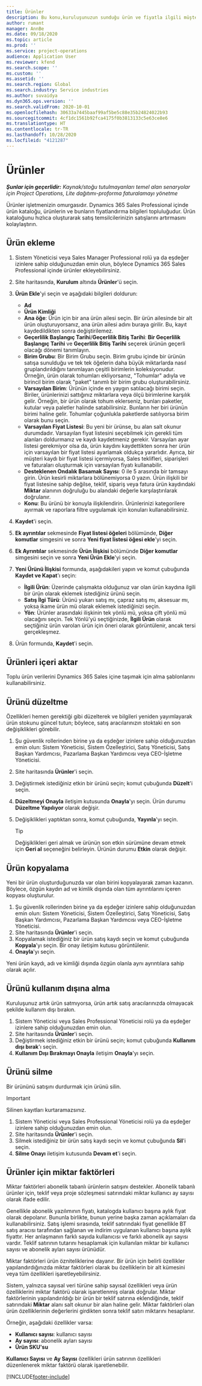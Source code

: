 ```yaml
---
title: Ürünler
description: Bu konu,kuruluşunuzun sunduğu ürün ve fiyatla ilgili müşterilere bilgi sağlamak için kullanabileceğiniz ürün kataloğu hakkında bilgiler sağlar.
author: rumant
manager: AnnBe
ms.date: 09/18/2020
ms.topic: article
ms.prod: ''
ms.service: project-operations
audience: Application User
ms.reviewer: kfend
ms.search.scope: ''
ms.custom: ''
ms.assetid: ''
ms.search.region: Global
ms.search.industry: Service industries
ms.author: suvaidya
ms.dyn365.ops.version: ''
ms.search.validFrom: 2020-10-01
ms.openlocfilehash: 30633a7445baaf99af5be5c88e35b24824022b93
ms.sourcegitcommit: 4cf1dc1561b92fca4175f0b3813133c5e63ce8e6
ms.translationtype: HT
ms.contentlocale: tr-TR
ms.lasthandoff: 10/28/2020
ms.locfileid: "4121287"
---
```

# <a name="products"></a>Ürünler

_**Şunlar için geçerlidir:** Kaynak/stoğu tutulmayanları temel alan senaryolar için Project Operations, Lite dağıtımı-proforma faturalamayı yönetme_

Ürünler işletmenizin omurgasıdır. Dynamics 365 Sales Professional içinde ürün kataloğu, ürünlerin ve bunların fiyatlandırma bilgileri topluluğudur. Ürün kataloğunu hızlıca oluşturarak satış temsilcilerinizin satışlarını artırmasını kolaylaştırın.

## <a name="add-a-product"></a>Ürün ekleme

1.  Sistem Yöneticisi veya Sales Manager Professional rolü ya da eşdeğer izinlere sahip olduğunuzdan emin olun, böylece Dynamics 365 Sales Professional içinde ürünler ekleyebilirsiniz.
2.  Site haritasında, **Kurulum** altında **Ürünler**'ü seçin.
3.  **Ürün Ekle**'yi seçin ve aşağıdaki bilgileri doldurun:

    -  **Ad**
    -  **Ürün Kimliği**
    -  **Ana öğe**: Ürün için bir ana ürün ailesi seçin. Bir ürün ailesinde bir alt ürün oluşturuyorsanız, ana ürün ailesi adını buraya girilir. Bu, kayıt kaydedildikten sonra değiştirilemez.
    -  **Geçerlilik Başlangıç Tarihi**/**Geçerlilik Bitiş Tarihi**: **Bir Geçerlilik Başlangıç Tarihi** ve **Geçerlilik Bitiş Tarihi** seçerek ürünün geçerli olacağı dönemi tanımlayın.
    -  **Birim Grubu**: Bir Birim Grubu seçin. Birim grubu içinde bir ürünün satışa sunulduğu ve tek tek öğelerin daha büyük miktarlarda nasıl gruplandırıldığını tanımlayan çeşitli birimlerin koleksiyonudur. Örneğin, ürün olarak tohumları ekliyorsanız, "Tohumlar" adıyla ve birincil birim olarak "paket" tanımlı bir birim grubu oluşturabilirsiniz.
    -  **Varsayılan Birim**: Ürünün içinde en yaygın satılacağı birimi seçin. Biriler, ürünlerinizi sattığınız miktarlara veya ölçü birimlerine karşılık gelir. Örneğin, bir ürün olarak tohum eklerseniz, bunları paketler, kutular veya paletler halinde satabilirsiniz. Bunların her biri ürünün birimi haline gelir. Tohumlar çoğunlukla paketlerde satılıyorsa birim olarak bunu seçin.
    -  **Varsayılan Fiyat Listesi**: Bu yeni bir ürünse, bu alan salt okunur durumdadır. Varsayılan fiyat listesini seçebilmek için gerekli tüm alanları doldurmanız ve kaydı kaydetmeniz gerekir. Varsayılan ayar listesi gerekmiyor olsa da, ürün kaydını kaydettikten sonra her ürün için varsayılan bir fiyat listesi ayarlamak oldukça yararlıdır. Ayrıca, bir müşteri kaydı bir fiyat listesi içermiyorsa, Sales teklifleri, siparişleri ve faturaları oluşturmak için varsayılan fiyatı kullanabilir.
    -  **Desteklenen Ondalık Basamak Sayısı**: 0 ile 5 arasında bir tamsayı girin. Ürün kesirli miktarlara bölünemiyorsa 0 yazın. Ürün ilişkili bir fiyat listesine sahip değilse, teklif, sipariş veya fatura ürün kaydındaki **Miktar** alanının doğruluğu bu alandaki değerle karşılaştırılarak doğrulanır.
    -  **Konu**: Bu ürünü bir konuyla ilişkilendirin. Ürünlerinizi kategorilere ayırmak ve raporlara filtre uygulamak için konuları kullanabilirsiniz.

4.  **Kaydet**'i seçin.
5.  **Ek ayrıntılar** sekmesinde **Fiyat listesi öğeleri** bölümünde, **Diğer komutlar** simgesini ve sonra **Yeni fiyat listesi öğesi ekle**'yi seçin.
7.  **Ek Ayrıntılar** sekmesinde **Ürün İlişkisi** bölümünde **Diğer komutlar** simgesini seçin ve sonra **Yeni Ürün Ekle**'yi seçin.
8.  **Yeni Ürünü İlişkisi** formunda, aşağıdakileri yapın ve komut çubuğunda **Kaydet ve Kapat**'ı seçin:

    -   **İlgili Ürün**: Üzerinde çalışmakta olduğunuz var olan ürün kaydına ilgili bir ürün olarak eklemek istediğiniz ürünü seçin.
    -   **Satış İlgi Türü**: Ürünü yukarı satış mı, çapraz satış mı, aksesuar mı, yoksa ikame ürün mü olarak eklemek istediğinizi seçin.
    -   **Yön**: Ürünler arasındaki ilişkinin tek yönlü mü, yoksa çift yönlü mü olacağını seçin. Tek Yönlü'yü seçtiğinizde, **İlgili Ürün** olarak seçtiğiniz ürün varolan ürün için öneri olarak görüntülenir, ancak tersi gerçekleşmez.

9.  Ürün formunda, **Kaydet**'i seçin.

## <a name="import-products"></a>Ürünleri içeri aktar

Toplu ürün verilerini Dynamics 365 Sales içine taşımak için alma şablonlarını kullanabilirsiniz.

## <a name="revise-a-product"></a>Ürünü düzeltme

Özellikleri hemen gerektiği gibi düzelterek ve bilgileri yeniden yayımlayarak ürün stokunu güncel tutun; böylece, satış aracılarınızın stoktaki en son değişiklikleri görebilir.

1.  Şu güvenlik rollerinden birine ya da eşdeğer izinlere sahip olduğunuzdan emin olun: Sistem Yöneticisi, Sistem Özelleştirici, Satış Yöneticisi, Satış Başkan Yardımcısı, Pazarlama Başkan Yardımcısı veya CEO-İşletme Yöneticisi.
2.  Site haritasında **Ürünler**'i seçin.
3.  Değiştirmek istediğiniz etkin bir ürünü seçin; komut çubuğunda **Düzelt**'i seçin.
4.  **Düzeltmeyi Onayla** iletişim kutusunda **Onayla**'yı seçin. Ürün durumu **Düzeltme Yapılıyor** olarak değişir.
5.  Değişiklikleri yaptıktan sonra, komut çubuğunda, **Yayınla**'yı seçin.

    > [!TIP]
    > Değişiklikleri geri almak ve ürünün son etkin sürümüne devam etmek için **Geri al** seçeneğini belirleyin. Ürünün durumu **Etkin** olarak değişir.

## <a name="clone-a-product"></a>Ürün kopyalama 

Yeni bir ürün oluşturduğunuzda var olan birini kopyalayarak zaman kazanın. Böylece, özgün kaydın ad ve kimlik dışında olan tüm ayrıntılarını içeren kopyası oluşturulur.

1.  Şu güvenlik rollerinden birine ya da eşdeğer izinlere sahip olduğunuzdan emin olun: Sistem Yöneticisi, Sistem Özelleştirici, Satış Yöneticisi, Satış Başkan Yardımcısı, Pazarlama Başkan Yardımcısı veya CEO-İşletme Yöneticisi.
2.  Site haritasında **Ürünler**'i seçin.
3.  Kopyalamak istediğiniz bir ürün satış kaydı seçin ve komut çubuğunda **Kopyala**'yı seçin. Bir onay iletişim kutusu görüntülenir.
4.  **Onayla**'yı seçin.

Yeni ürün kaydı, adı ve kimliği dışında özgün olanla aynı ayrıntılara sahip olarak açılır.

## <a name="retire-a-product"></a>Ürünü kullanım dışına alma 

Kuruluşunuz artık ürün satmıyorsa, ürün artık satış aracılarınızda olmayacak şekilde kullanım dışı bırakın.

1.  Sistem Yöneticisi veya Sales Professional Yöneticisi rolü ya da eşdeğer izinlere sahip olduğunuzdan emin olun.
2.  Site haritasında **Ürünler**'i seçin.
3.  Değiştirmek istediğiniz etkin bir ürünü seçin; komut çubuğunda **Kullanım dışı bırak**'ı seçin.
4.  **Kullanım Dışı Bırakmayı Onayla** iletişim **Onayla**'yı seçin.


## <a name="delete-a-product"></a>Ürünü silme

Bir ürününü satışını durdurmak için ürünü silin.

> [!IMPORTANT]
> Silinen kayıtları kurtaramazsınız.

1.  Sistem Yöneticisi veya Sales Professional Yöneticisi rolü ya da eşdeğer izinlere sahip olduğunuzdan emin olun.
2.  Site haritasında **Ürünler**'i seçin.
3.  Silmek istediğiniz bir ürün satış kaydı seçin ve komut çubuğunda **Sil**'i seçin.
4.  **Silme Onayı** iletişim kutusunda **Devam et**'i seçin.
 
 ## <a name="quantity-factors-for-products"></a>Ürünler için miktar faktörleri

Miktar faktörleri abonelik tabanlı ürünlerin satışını destekler. Abonelik tabanlı ürünler için, teklif veya proje sözleşmesi satırındaki miktar kullanıcı ay sayısı olarak ifade edilir.

Genellikle abonelik yazılımının fiyatı, katalogda kullanıcı başına aylık fiyat olarak depolanır. Bununla birlikte, bunun yerine başka zaman açıklamaları da kullanabilirsiniz. Satış işlemi sırasında, teklif satırındaki fiyat genellikle BT satış aracısı tarafından sağlanan ve indirim uygulanan kullanıcı başına aylık fiyattır. Her anlaşmanın farklı sayıda kullanıcısı ve farklı abonelik ayı sayısı vardır. Teklif satırının tutarını hesaplamak için kullanılan miktar bir kullanıcı sayısı ve abonelik ayları sayısı ürünüdür.

Miktar faktörleri ürün özniteliklerine dayanır. Bir ürün için belirli özellikler yapılandırdığınızda miktar faktörleri olarak bu özelliklerin bir alt kümesini veya tüm özellikleri işaretleyebilirsiniz.

Sistem, yalnızca sayısal veri türüne sahip sayısal özellikleri veya ürün özelliklerini miktar faktörü olarak işaretlenmiş olarak doğrular. Miktar faktörlerinin yapılandırıldığı bir ürün bir teklif satırına eklendiğinde, teklif satırındaki **Miktar** alanı salt okunur bir alan haline gelir. Miktar faktörleri olan ürün özelliklerinin değerlerini girdikten sonra teklif satırı miktarını hesaplanır.

Örneğin, aşağıdaki özellikler varsa: 

- **Kullanıcı sayısı**: kullanıcı sayısı 
- **Ay sayısı**: abonelik ayları sayısı
- **Ürün SKU'su** 

**Kullanıcı Sayısı** ve **Ay Sayısı** özellikleri ürün satırının özellikleri düzenlenerek miktar faktörü olarak işaretlenebilir. 


[!INCLUDE[footer-include](../includes/footer-banner.md)]